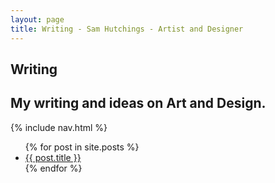 ```yaml
---
layout: page
title: Writing - Sam Hutchings - Artist and Designer
---
```


<section id="s-topper">
  <div class="container" id="c-topper">
    <h1>Writing</h1>
    <h2>My writing and ideas on Art and Design.</h2>
  </div>
</section>
<section id="s-nav">
  <div class="container" id="c-nav">
    <nav>
      {% include nav.html %}
    </nav>
  </div>
</section>
<section id="s-designingTheFuture">
  <div class="container" id="c-designingTheFuture">
    <ul>
      {% for post in site.posts %}
        <li>
          <a href="{{ post.url }}">{{ post.title }}</a>
        </li>
      {% endfor %}
    </ul>
  </div>
</section>
